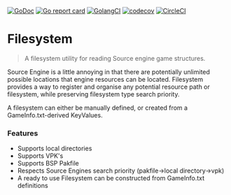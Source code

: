 [![GoDoc](https://godoc.org/github.com/galaco/lambda-core?status.svg)](https://godoc.org/github.com/galaco/lambda-core)
[![Go report card](https://goreportcard.com/badge/github.com/galaco/lambda-core)](hhttps://goreportcard.com/report/github.com/galaco/lambda-core)
[![GolangCI](https://golangci.com/badges/github.com/galaco/lambda-core.svg)](https://golangci.com/r/github.com/golang-source-engine)
[![codecov](https://codecov.io/gh/golang-source-engine/branch/master/graph/badge.svg)](https://codecov.io/gh/golang-source-engine)
[![CircleCI](https://circleci.com/gh/golang-source-engine.svg?style=svg)](https://circleci.com/gh/golang-source-engine)

# Filesystem

> A filesystem utility for reading Source engine game structures.

Source Engine is a little annoying in that there are potentially unlimited possible
locations that engine resources can be located. Filesystem provides a way to register 
and organise any potential resource path or filesystem, while preserving filesystem type
search priority.

A filesystem can either be manually defined, or created from a GameInfo.txt-derived KeyValues.

### Features
* Supports local directories
* Supports VPK's
* Supports BSP Pakfile
* Respects Source Engines search priority (pakfile->local directory->vpk)
* A ready to use Filesystem can be constructed from GameInfo.txt definitions
